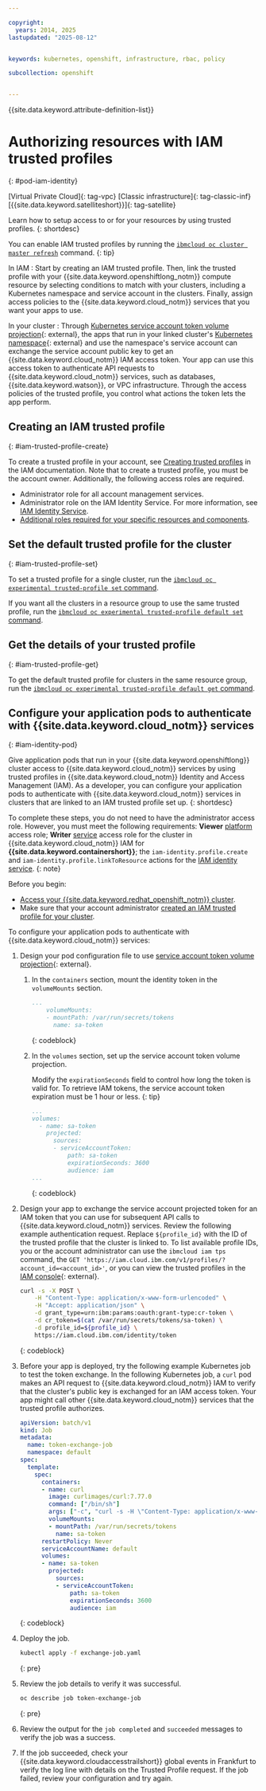 ```yaml
---

copyright: 
  years: 2014, 2025
lastupdated: "2025-08-12"


keywords: kubernetes, openshift, infrastructure, rbac, policy

subcollection: openshift


---
```


{{site.data.keyword.attribute-definition-list}}

# Authorizing resources with IAM trusted profiles
{: #pod-iam-identity}

[Virtual Private Cloud]{: tag-vpc} [Classic infrastructure]{: tag-classic-inf} [{{site.data.keyword.satelliteshort}}]{: tag-satellite}

Learn how to setup access to or for your resources by using trusted profiles. 
{: shortdesc}

You can enable IAM trusted profiles by running the [`ibmcloud oc cluster master refresh`](/docs/openshift?topic=openshift-kubernetes-service-cli#cs_apiserver_refresh) command.
{: tip}


In IAM
:   Start by creating an IAM trusted profile. Then, link the trusted profile with your {{site.data.keyword.openshiftlong_notm}} compute resource by selecting conditions to match with your clusters, including a Kubernetes namespace and service account in the clusters. Finally, assign access policies to the {{site.data.keyword.cloud_notm}} services that you want your apps to use.

In your cluster
:   Through [Kubernetes service account token volume projection](https://kubernetes.io/docs/tasks/configure-pod-container/configure-service-account/#service-account-token-volume-projection){: external}, the apps that run in your linked cluster's [Kubernetes namespace](https://kubernetes.io/docs/concepts/overview/working-with-objects/namespaces/){: external} and use the namespace's service account can exchange the service account public key to get an {{site.data.keyword.cloud_notm}} IAM access token. Your app can use this access token to authenticate API requests to {{site.data.keyword.cloud_notm}} services, such as databases, {{site.data.keyword.watson}}, or VPC infrastructure. Through the access policies of the trusted profile, you control what actions the token lets the app perform. 

## Creating an IAM trusted profile 
{: #iam-trusted-profile-create}

To create a trusted profile in your account, see [Creating trusted profiles](/docs/account?topic=account-create-trusted-profile&interface=ui) in the IAM documentation. Note that to create a trusted profile, you must be the account owner. Additionally, the following access roles are required.
- Administrator role for all account management services.
- Administrator role on the IAM Identity Service. For more information, see [IAM Identity Service](/docs/account?topic=account-account-services&interface=ui#identity-service-account-management). 
- [Additional roles required for your specific resources and components](/docs/openshift?topic=openshift-configure-trusted-profile#tp-minreqs). 


## Set the default trusted profile for the cluster
{: #iam-trusted-profile-set}

To set a trusted profile for a single cluster, run the [`ibmcloud oc experimental trusted-profile set` command](/docs/containers?topic=containers-kubernetes-service-cli#experimental-trusted-profile-set-cli).

If you want all the clusters in a resource group to use the same trusted profile, run the [`ibmcloud oc experimental trusted-profile default set` command](/docs/containers?topic=containers-kubernetes-service-cli#experimental-trusted-profile-default-set-cli). 


## Get the details of your trusted profile
{: #iam-trusted-profile-get}

To get the default trusted profile for clusters in the same resource group, run the [`ibmcloud oc experimental trusted-profile default get` command](/docs/containers?topic=containers-kubernetes-service-cli#experimental-trusted-profile-default-get-cli).


## Configure your application pods to authenticate with {{site.data.keyword.cloud_notm}} services
{: #iam-identity-pod}

Give application pods that run in your {{site.data.keyword.openshiftlong}} cluster access to {{site.data.keyword.cloud_notm}} services by using trusted profiles in {{site.data.keyword.cloud_notm}} Identity and Access Management (IAM). As a developer, you can configure your application pods to authenticate with {{site.data.keyword.cloud_notm}} services in clusters that are linked to an IAM trusted profile set up.
{: shortdesc}

To complete these steps, you do not need to have the administrator access role. However, you must meet the following requirements: **Viewer** [platform](/docs/openshift?topic=openshift-iam-platform-access-roles) access role; **Writer** [service](/docs/openshift?topic=openshift-iam-platform-access-roles) access role for the cluster in {{site.data.keyword.cloud_notm}} IAM for **{{site.data.keyword.containershort}}**; the `iam-identity.profile.create` and `iam-identity.profile.linkToResource` actions for the [IAM identity service](/docs/account?topic=account-iam-service-roles-actions#iam-identity-roles).
{: note}

Before you begin:
* [Access your {{site.data.keyword.redhat_openshift_notm}} cluster](/docs/openshift?topic=openshift-access_cluster).
* Make sure that your account administrator [created an IAM trusted profile for your cluster](/docs/openshift?topic=openshift-pod-iam-identity#iam-trusted-profile-create).

To configure your application pods to authenticate with {{site.data.keyword.cloud_notm}} services:

1. Design your pod configuration file to use [service account token volume projection](https://kubernetes.io/docs/tasks/configure-pod-container/configure-service-account/#service-account-token-volume-projection){: external}. 
    1. In the `containers` section, mount the identity token in the `volumeMounts` section.
        ```yaml
        ...
            volumeMounts:
            - mountPath: /var/run/secrets/tokens
              name: sa-token
        ```
        {: codeblock}

    1. In the `volumes` section, set up the service account token volume projection.

        Modify the `expirationSeconds` field to control how long the token is valid for. To retrieve IAM tokens, the service account token expiration must be 1 hour or less.
        {: tip}

        ```yaml
        ...
        volumes:
          - name: sa-token
            projected:
              sources:
              - serviceAccountToken:
                  path: sa-token
                  expirationSeconds: 3600
                  audience: iam
        ...
        ```
        {: codeblock}

1. Design your app to exchange the service account projected token for an IAM token that you can use for subsequent API calls to {{site.data.keyword.cloud_notm}} services. Review the following example authentication request. Replace `${profile_id}` with the ID of the trusted profile that the cluster is linked to. To list available profile IDs, you or the account administrator can use the `ibmcloud iam tps` command, the `GET 'https://iam.cloud.ibm.com/v1/profiles/?account_id=<account_id>'`, or you can view the trusted profiles in the [IAM console](https://cloud.ibm.com/iam/trusted-profiles/){: external}.

    ```sh
    curl -s -X POST \
        -H "Content-Type: application/x-www-form-urlencoded" \
        -H "Accept: application/json" \
        -d grant_type=urn:ibm:params:oauth:grant-type:cr-token \
        -d cr_token=$(cat /var/run/secrets/tokens/sa-token) \
        -d profile_id=${profile_id} \
        https://iam.cloud.ibm.com/identity/token
    ```
    {: codeblock}

1. Before your app is deployed, try the following example Kubernetes job to test the token exchange. In the following Kubernetes job, a `curl` pod makes an API request to {{site.data.keyword.cloud_notm}} IAM to verify that the cluster's public key is exchanged for an IAM access token. Your app might call other {{site.data.keyword.cloud_notm}} services that the trusted profile authorizes.

    ```yaml
    apiVersion: batch/v1
    kind: Job
    metadata:
      name: token-exchange-job
      namespace: default
    spec:
      template:
        spec:
          containers:
          - name: curl
            image: curlimages/curl:7.77.0
            command: ["/bin/sh"]
            args: ["-c", "curl -s -H \"Content-Type: application/x-www-form-urlencoded\" -H \"Accept: application/json\" -d grant_type=urn:ibm:params:oauth:grant-type:cr-token -d cr_token=$(cat /var/run/secrets/tokens/sa-token) -d profile_id=<profile_id> https://iam.cloud.ibm.com/identity/token"]
            volumeMounts:
            - mountPath: /var/run/secrets/tokens
              name: sa-token
          restartPolicy: Never
          serviceAccountName: default
          volumes:
          - name: sa-token
            projected:
              sources:
              - serviceAccountToken:
                  path: sa-token
                  expirationSeconds: 3600
                  audience: iam
    ```
    {: codeblock}

1. Deploy the job.
    ```sh
    kubectl apply -f exchange-job.yaml
    ```
    {: pre}

1. Review the job details to verify it was successful.
    ```sh
    oc describe job token-exchange-job
    ```
    {: pre}

1. Review the output for the `job completed` and `succeeded` messages to verify the job was a success.

1. If the job succeeded, check your {{site.data.keyword.cloudaccesstrailshort}} global events in Frankfurt to verify the log line with details on the Trusted Profile request. If the job failed, review your configuration and try again.

